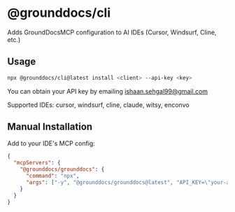 # @grounddocs/cli

Adds GroundDocsMCP configuration to AI IDEs (Cursor, Windsurf, Cline, etc.)

## Usage

```bash
npx @grounddocs/cli@latest install <client> --api-key <key>
```

You can obtain your API key by emailing ishaan.sehgal99@gmail.com

Supported IDEs: cursor, windsurf, cline, claude, witsy, enconvo

## Manual Installation

Add to your IDE's MCP config:

```json
{
  "mcpServers": {
    "@grounddocs/grounddocs": {
      "command": "npx",
      "args": ["-y", "@grounddocs/grounddocs@latest", "API_KEY=\"your-api-key\""]
    }
  }
}
```